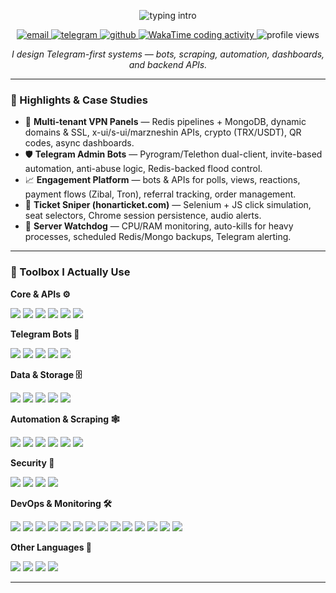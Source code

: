 <p align="center">
  <img src="https://readme-typing-svg.demolab.com?font=Fira+Code&duration=2200&pause=600&color=56B6C2&center=true&vCenter=true&width=560&lines=Backend+Dev+%7C+Python+(FastAPI%2C+Flask);Telegram+Bots%2C+Automation%2C+Scraping;Security%2C+DevOps%2C+API+Integration;Monitoring%2C+Metrics%2C+AI%2FNLP+(Practice)" alt="typing intro"/>
</p>

<p align="center">
  <a href="mailto:ali0.0kh1380@gmail.com">
    <img src="https://img.shields.io/badge/Email-ali0.0kh1380%40gmail.com-0b84ff?style=flat&logo=gmail&logoColor=white" alt="email"/>
  </a>
  <a href="https://t.me/dibbed">
    <img src="https://img.shields.io/badge/Telegram-@dibbed-26A5E4?style=flat&logo=telegram&logoColor=white" alt="telegram"/>
  </a>
  <a href="https://github.com/dibbed">
    <img src="https://img.shields.io/badge/GitHub-dibbed-000000?style=flat&logo=github" alt="github"/>
  </a>
  <a href="https://wakatime.com/@dibbed">
    <img src="https://wakatime.com/badge/user/1cafc019-2a3d-4fb8-8581-07c0caa1c7e5.svg" alt="WakaTime coding activity"/>
  </a>
  <img src="https://komarev.com/ghpvc/?username=dibbed&label=views&color=0e75b6&style=flat" alt="profile views"/>
</p>


<p align="center"><em>I design Telegram-first systems — bots, scraping, automation, dashboards, and backend APIs.</em></p>

---

### 🧪 Highlights & Case Studies

- 🔐 **Multi‑tenant VPN Panels** — Redis pipelines + MongoDB, dynamic domains & SSL, x-ui/s-ui/marzneshin APIs, crypto (TRX/USDT), QR codes, async dashboards.
- 🛡️ **Telegram Admin Bots** — Pyrogram/Telethon dual-client, invite-based automation, anti-abuse logic, Redis-backed flood control.
- 📈 **Engagement Platform** — bots & APIs for polls, views, reactions, payment flows (Zibal, Tron), referral tracking, order management.
- 🎫 **Ticket Sniper (honarticket.com)** — Selenium + JS click simulation, seat selectors, Chrome session persistence, audio alerts.
- 🔧 **Server Watchdog** — CPU/RAM monitoring, auto-kills for heavy processes, scheduled Redis/Mongo backups, Telegram alerting.

---

### 🧰 Toolbox I Actually Use

**Core & APIs ⚙️**
<p>
<img src="https://img.shields.io/badge/Python-3776AB?logo=python&logoColor=white" />
<img src="https://img.shields.io/badge/FastAPI-009688?logo=fastapi&logoColor=white" />
<img src="https://img.shields.io/badge/Flask-000000?logo=flask&logoColor=white" />
<img src="https://img.shields.io/badge/asyncio-000000?logo=python&logoColor=white" />
<img src="https://img.shields.io/badge/aiohttp-2C5BB4?logo=python&logoColor=white" />
<img src="https://img.shields.io/badge/requests-000000?logo=python&logoColor=white" />
</p>

**Telegram Bots 🤖**
<p>
<img src="https://img.shields.io/badge/Telegram-2CA5E0?logo=telegram&logoColor=white" />
<img src="https://img.shields.io/badge/Pyrogram-143?logo=python&logoColor=white" />
<img src="https://img.shields.io/badge/Telebot-143?logo=python&logoColor=white" />
<img src="https://img.shields.io/badge/Telethon-143?logo=python&logoColor=white" />
<img src="https://img.shields.io/badge/Aiogram-143?logo=python&logoColor=white" />
</p>


**Data & Storage 🗄️**
<p>
<img src="https://img.shields.io/badge/Redis-DC382D?logo=redis&logoColor=white" />
<img src="https://img.shields.io/badge/MongoDB-47A248?logo=mongodb&logoColor=white" />
<img src="https://img.shields.io/badge/PostgreSQL-4169E1?logo=postgresql&logoColor=white" />
<img src="https://img.shields.io/badge/MySQL-4479A1?logo=mysql&logoColor=white" />
<img src="https://img.shields.io/badge/ujson-000000?logo=python&logoColor=white" />
</p>

**Automation & Scraping 🕸️**
<p>
<img src="https://img.shields.io/badge/Selenium-43B02A?logo=selenium&logoColor=white" />
<img src="https://img.shields.io/badge/BeautifulSoup-3b9950?logo=python&logoColor=white" />
<img src="https://img.shields.io/badge/lxml-000000?logo=python&logoColor=white" />
<img src="https://img.shields.io/badge/Playwright-23B0E8?logo=microsoftedge&logoColor=white" />
<img src="https://img.shields.io/badge/cron-000000?logo=linux&logoColor=white" />
<img src="https://img.shields.io/badge/psutil-000000?logo=python&logoColor=white" />
</p>

**Security 🔐**
<p>
<img src="https://img.shields.io/badge/JWT-000000?logo=jsonwebtokens&logoColor=white" />
<img src="https://img.shields.io/badge/bcrypt-000000?logo=python&logoColor=white" />
<img src="https://img.shields.io/badge/HTTPS-green?logo=letsencrypt&logoColor=white" />
<img src="https://img.shields.io/badge/CORS-000000?logo=python&logoColor=white" />
</p>

**DevOps & Monitoring 🛠️**
<p>
<img src="https://img.shields.io/badge/Docker-2496ED?logo=docker&logoColor=white" />
<img src="https://img.shields.io/badge/Docker--Compose-384D54?logo=docker&logoColor=white" />
<img src="https://img.shields.io/badge/Git-F05032?logo=git&logoColor=white" />
<img src="https://img.shields.io/badge/Nginx-009639?logo=nginx&logoColor=white" />
<img src="https://img.shields.io/badge/Uvicorn-000000?logo=python&logoColor=white" />
<img src="https://img.shields.io/badge/Gunicorn-499848?logo=gunicorn&logoColor=white" />
<img src="https://img.shields.io/badge/Prometheus-E6522C?logo=prometheus&logoColor=white" />
<img src="https://img.shields.io/badge/Grafana-F46800?logo=grafana&logoColor=white" />
<img src="https://img.shields.io/badge/OpenTelemetry-7B3BF2?logo=opentelemetry&logoColor=white" />
<img src="https://img.shields.io/badge/cron-000000?logo=linux&logoColor=white" />
<img src="https://img.shields.io/badge/systemd-000000?logo=linux&logoColor=white" />
<img src="https://img.shields.io/badge/Invoke-000000?logo=python&logoColor=white" />
<img src="https://img.shields.io/badge/Tor-7E4798?logo=tor-project&logoColor=white" />
<img src="https://img.shields.io/badge/Webshare%20Proxy-000000?logo=python&logoColor=white" />
</p>

**Other Languages 🧩**
<p>
<img src="https://img.shields.io/badge/HTML-000000?logo=html5&logoColor=white" />
<img src="https://img.shields.io/badge/CSS-000000?logo=css3&logoColor=white" />
<img src="https://img.shields.io/badge/JavaScript-000000?logo=javascript&logoColor=white" />
<img src="https://img.shields.io/badge/Lua-000000?logo=lua&logoColor=white" />
</p>


---
